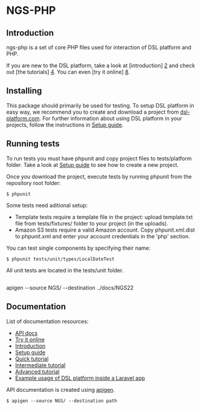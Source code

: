 # NGS-PHP

## Introduction

ngs-php is a set of core PHP files used for interaction of DSL platform and PHP.

If you are new to the DSL platform, take a look at [introduction] [2] and check out [the tutorials] [4]. You can even [try it online] [8].

## Installing

This package should primarily be used for testing. To setup DSL platform in easy way, we recommend you to create and download a project from [dsl-platform.com][1]. For further information about using DSL platform in your projects, follow the instructions in [Setup guide][3].

## Running tests

To run tests you must have phpunit and copy project files to tests/platform folder. Take a look at [Setup guide][3] to see how to create a new project.

Once you download the project, execute tests by running phpunit from the repository root folder:

    $ phpunit

Some tests need aditional setup:

- Template tests require a template file in the project: upload template.txt file from tests/fixtures/ folder to your project (in the uploads).
- Amazon S3 tests require a valid Amazon account. Copy phpunit.xml.dist to phpunit.xml and enter your account credentials in the 'php' section.

You can test single components by specifying their name:

    $ phpunit tests/unit/types/LocalDateTest

All unit tests are located in the tests/unit folder.

##

apigen --source NGS/ --destination ../docs/NGS22

## Documentation

List of documentation resources:

- [API docs][9]
- [Try it online][8]
- [Introduction][2]
- [Setup guide][3]
- [Quick tutorial][4]
- [Intermediate tutorial][5]
- [Advanced tutorial][6]
- [Example usage of DSL platform inside a Laravel app][7]

API documentation is created using [apigen](http://apigen.org).

    $ apigen --source NGS/ --destination path

[1]: https://dsl-platform.com
[2]: https://docs.dsl-platform.com/php-introduction
[3]: https://docs.dsl-platform.com/php-setup-guide
[4]: https://docs.dsl-platform.com/php-quick-tutorial
[5]: https://docs.dsl-platform.com/php-intermediate-tutorial
[6]: https://docs.dsl-platform.com/php-advanced-tutorial
[7]: https://github.com/nutrija/dsl-php-tutorial/blob/master/README-short.md
[8]: https://learn.dsl-platform.com
[9]: https://docs.dsl-platform.com/phpdoc/
